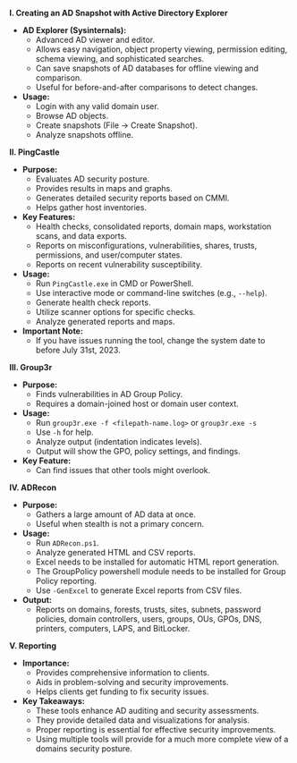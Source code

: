 
**I. Creating an AD Snapshot with Active Directory Explorer**

- **AD Explorer (Sysinternals):**
    - Advanced AD viewer and editor.
    - Allows easy navigation, object property viewing, permission editing, schema viewing, and sophisticated searches.
    - Can save snapshots of AD databases for offline viewing and comparison.
    - Useful for before-and-after comparisons to detect changes.
- **Usage:**
    - Login with any valid domain user.
    - Browse AD objects.
    - Create snapshots (File -> Create Snapshot).
    - Analyze snapshots offline.

**II. PingCastle**

- **Purpose:**
    - Evaluates AD security posture.
    - Provides results in maps and graphs.
    - Generates detailed security reports based on CMMI.
    - Helps gather host inventories.
- **Key Features:**
    - Health checks, consolidated reports, domain maps, workstation scans, and data exports.
    - Reports on misconfigurations, vulnerabilities, shares, trusts, permissions, and user/computer states.
    - Reports on recent vulnerability susceptibility.
- **Usage:**
    - Run `PingCastle.exe` in CMD or PowerShell.
    - Use interactive mode or command-line switches (e.g., `--help`).
    - Generate health check reports.
    - Utilize scanner options for specific checks.
    - Analyze generated reports and maps.
- **Important Note:**
    - If you have issues running the tool, change the system date to before July 31st, 2023.

**III. Group3r**

- **Purpose:**
    - Finds vulnerabilities in AD Group Policy.
    - Requires a domain-joined host or domain user context.
- **Usage:**
    - Run `group3r.exe -f <filepath-name.log>` or `group3r.exe -s`
    - Use `-h` for help.
    - Analyze output (indentation indicates levels).
    - Output will show the GPO, policy settings, and findings.
- **Key Feature:**
    - Can find issues that other tools might overlook.

**IV. ADRecon**

- **Purpose:**
    - Gathers a large amount of AD data at once.
    - Useful when stealth is not a primary concern.
- **Usage:**
    - Run `ADRecon.ps1`.
    - Analyze generated HTML and CSV reports.
    - Excel needs to be installed for automatic HTML report generation.
    - The GroupPolicy powershell module needs to be installed for Group Policy reporting.
    - Use `-GenExcel` to generate Excel reports from CSV files.
- **Output:**
    - Reports on domains, forests, trusts, sites, subnets, password policies, domain controllers, users, groups, OUs, GPOs, DNS, printers, computers, LAPS, and BitLocker.

**V. Reporting**

- **Importance:**
    - Provides comprehensive information to clients.
    - Aids in problem-solving and security improvements.
    - Helps clients get funding to fix security issues.
- **Key Takeaways:**
    - These tools enhance AD auditing and security assessments.
    - They provide detailed data and visualizations for analysis.
    - Proper reporting is essential for effective security improvements.
    - Using multiple tools will provide for a much more complete view of a domains security posture.